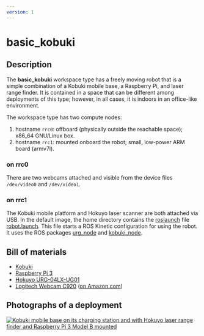 ```yaml
---
version: 1
---
```


# basic_kobuki

## Description

The **basic_kobuki** workspace type has a freely moving robot that is a simple
combination of a Kobuki mobile base, a Raspberry Pi, and laser range finder.  It
is contained in a space that can be different among deployments of this type;
however, in all cases, it is indoors in an office-like environment.

The workspace type has two compute nodes:

1. hostname `rrc0`: offboard (physically outside the reachable space); x86_64 GNU/Linux box.
2. hostname `rrc1`: mounted onboard the robot; small, low-power ARM board (armv7l).

### on rrc0

There are two webcams attached and visible from the device files `/dev/video0`
and `/dev/video1`.

### on rrc1

The Kobuki mobile platform and Hokuyo laser scanner are both attached via USB.
In the default image, the home directory contains the
[roslaunch](https://wiki.ros.org/roslaunch) file [robot.launch](
https://github.com/rerobots/workspaces/blob/main/src/basic_kobuki/robot.launch).
This file starts a ROS Kinetic configuration for using the robot.
It uses the ROS packages [urg_node](https://wiki.ros.org/urg_node) and
[kobuki_node](https://wiki.ros.org/kobuki_node).


## Bill of materials

* [Kobuki](https://kobuki.readthedocs.io/en/devel/)
* [Raspberry Pi 3](https://www.raspberrypi.org/products/raspberry-pi-3-model-b/)
* [Hokuyo URG-04LX-UG01](https://www.hokuyo-aut.jp/search/single.php?serial=166)
* [Logitech Webcam C920](https://www.logitech.com/en-us/product/hd-pro-webcam-c920) ([on Amazon.com](https://www.amazon.com/gp/product/B006JH8T3S/))


## Photographs of a deployment

[![Kobuki mobile base on its charging station and with Hokuyo laser range finder and Raspberry Pi 3 Model B mounted](figures/480px-basic_kobuki_prototype.jpg)](figures/basic_kobuki_prototype.jpg)
